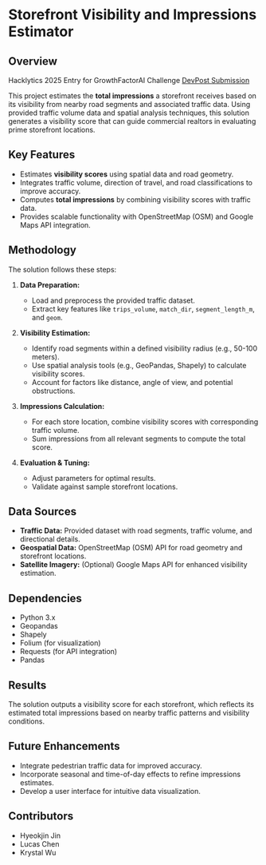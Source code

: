 # Storefront Visibility and Impressions Estimator

## Overview
Hacklytics 2025 Entry for GrowthFactorAI Challenge
[DevPost Submission](https://devpost.com/software/storeview)

This project estimates the **total impressions** a storefront receives based on its visibility from nearby road segments and associated traffic data. Using provided traffic volume data and spatial analysis techniques, this solution generates a visibility score that can guide commercial realtors in evaluating prime storefront locations.

## Key Features
- Estimates **visibility scores** using spatial data and road geometry.
- Integrates traffic volume, direction of travel, and road classifications to improve accuracy.
- Computes **total impressions** by combining visibility scores with traffic data.
- Provides scalable functionality with OpenStreetMap (OSM) and Google Maps API integration.

## Methodology
The solution follows these steps:

1. **Data Preparation:**  
   - Load and preprocess the provided traffic dataset.  
   - Extract key features like `trips_volume`, `match_dir`, `segment_length_m`, and `geom`.

2. **Visibility Estimation:**  
   - Identify road segments within a defined visibility radius (e.g., 50-100 meters).  
   - Use spatial analysis tools (e.g., GeoPandas, Shapely) to calculate visibility scores.  
   - Account for factors like distance, angle of view, and potential obstructions.

3. **Impressions Calculation:**  
   - For each store location, combine visibility scores with corresponding traffic volume.  
   - Sum impressions from all relevant segments to compute the total score.

4. **Evaluation & Tuning:**  
   - Adjust parameters for optimal results.  
   - Validate against sample storefront locations.

## Data Sources
- **Traffic Data:** Provided dataset with road segments, traffic volume, and directional details.
- **Geospatial Data:** OpenStreetMap (OSM) API for road geometry and storefront locations.
- **Satellite Imagery:** (Optional) Google Maps API for enhanced visibility estimation.

## Dependencies
- Python 3.x
- Geopandas
- Shapely
- Folium (for visualization)
- Requests (for API integration)
- Pandas

## Results
The solution outputs a visibility score for each storefront, which reflects its estimated total impressions based on nearby traffic patterns and visibility conditions.

## Future Enhancements
- Integrate pedestrian traffic data for improved accuracy.
- Incorporate seasonal and time-of-day effects to refine impressions estimates.
- Develop a user interface for intuitive data visualization.

## Contributors
- Hyeokjin Jin
- Lucas Chen
- Krystal Wu


